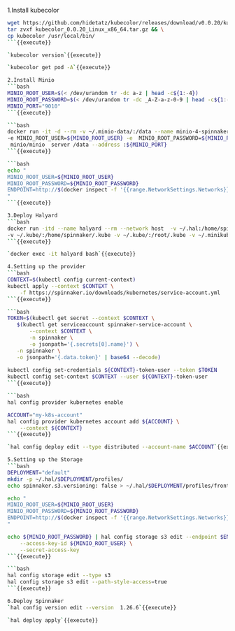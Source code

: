1.Install kubecolor
```bash
wget https://github.com/hidetatz/kubecolor/releases/download/v0.0.20/kubecolor_0.0.20_Linux_x86_64.tar.gz && \
tar zvxf kubecolor_0.0.20_Linux_x86_64.tar.gz && \
cp kubecolor /usr/local/bin/
```{{execute}}

`kubecolor version`{{execute}}

`kubecolor get pod -A`{{execute}}

2.Install Minio
```bash
MINIO_ROOT_USER=$(< /dev/urandom tr -dc a-z | head -c${1:-4})
MINIO_ROOT_PASSWORD=$(< /dev/urandom tr -dc _A-Z-a-z-0-9 | head -c${1:-8})
MINIO_PORT="9010"
```{{execute}}

```bash
docker run -it -d --rm -v ~/.minio-data/:/data --name minio-4-spinnaker -p ${MINIO_PORT}:${MINIO_PORT} \
-e MINIO_ROOT_USER=${MINIO_ROOT_USER} -e  MINIO_ROOT_PASSWORD=${MINIO_ROOT_PASSWORD} \
 minio/minio  server /data --address :${MINIO_PORT}
```{{execute}}

```bash
echo "
MINIO_ROOT_USER=${MINIO_ROOT_USER}
MINIO_ROOT_PASSWORD=${MINIO_ROOT_PASSWORD}
ENDPOINT=http://$(docker inspect -f '{{range.NetworkSettings.Networks}}{{.IPAddress}}{{end}}' minio-4-spinnaker):${MINIO_PORT}
"
```{{execute}}

3.Deploy Halyard
```bash
docker run -itd --name halyard --rm --network host  -v ~/.hal:/home/spinnaker/.hal \
-v ~/.kube/:/home/spinnaker/.kube -v ~/.kube/:/root/.kube -v ~/.minikube/:/root/.minikube -it ghcr.io/ahmetozer/halyard-container
```{{execute}}

`docker exec -it halyard bash`{{execute}}

4.Setting up the provider
```bash
CONTEXT=$(kubectl config current-context)
kubectl apply --context $CONTEXT \
    -f https://spinnaker.io/downloads/kubernetes/service-account.yml
```{{execute}}

```bash
TOKEN=$(kubectl get secret --context $CONTEXT \
   $(kubectl get serviceaccount spinnaker-service-account \
       --context $CONTEXT \
       -n spinnaker \
       -o jsonpath='{.secrets[0].name}') \
   -n spinnaker \
   -o jsonpath='{.data.token}' | base64 --decode)
   
kubectl config set-credentials ${CONTEXT}-token-user --token $TOKEN
kubectl config set-context $CONTEXT --user ${CONTEXT}-token-user   
```{{execute}}

```bash
hal config provider kubernetes enable

ACCOUNT="my-k8s-account"
hal config provider kubernetes account add ${ACCOUNT} \
    --context ${CONTEXT}
```{{execute}}

`hal config deploy edit --type distributed --account-name $ACCOUNT`{{execute}}

5.Setting up the Storage
```bash
DEPLOYMENT="default"
mkdir -p ~/.hal/$DEPLOYMENT/profiles/
echo spinnaker.s3.versioning: false > ~/.hal/$DEPLOYMENT/profiles/front50-local.yml

echo "
MINIO_ROOT_USER=${MINIO_ROOT_USER}
MINIO_ROOT_PASSWORD=${MINIO_ROOT_PASSWORD}
ENDPOINT=http://$(docker inspect -f '{{range.NetworkSettings.Networks}}{{.IPAddress}}{{end}}' minio-4-spinnaker):${MINIO_PORT}
"

echo ${MINIO_ROOT_PASSWORD} | hal config storage s3 edit --endpoint $ENDPOINT \
    --access-key-id ${MINIO_ROOT_USER} \
    --secret-access-key
```{{execute}}

```bash
hal config storage edit --type s3
hal config storage s3 edit --path-style-access=true
```{{execute}}

6.Deploy Spinnaker
`hal config version edit --version  1.26.6`{{execute}}

`hal deploy apply`{{execute}}

